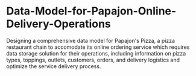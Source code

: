 # Data-Model-for-Papajon-Online-Delivery-Operations
Designing a comprehensive data model for Papajon's Pizza, a pizza restaurant chain to accomodate its online ordering service which requires data storage solution for their operations, including information on pizza types, toppings, outlets, customers, orders, and delivery logistics and optimize the service delivery process.
